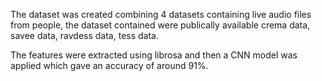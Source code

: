 The dataset was created combining 4 datasets containing live audio files from people, 
the dataset contained were publically available crema data, savee data, ravdess data, tess data.

The features were extracted using librosa and then a CNN model was applied which gave an accuracy of around 91%.
